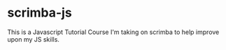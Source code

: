 # scrimba-js
This is a Javascript Tutorial Course I'm taking on scrimba to help improve upon my JS skills.
